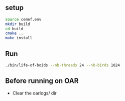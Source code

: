 ## setup

```bash
source cemef.env
mkdir build
cd build
cmake ..
make install
```

## Run
```bash
./bin/life-of-boids --nb-threads 24 --nb-birds 1024
```
## Before running on OAR
- Clear the oarlogs/ dir

